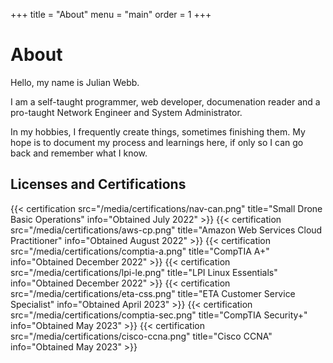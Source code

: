 +++
title = "About"
menu = "main"
order = 1
+++

# About

Hello, my name is Julian Webb. 

I am a self-taught programmer, web developer, documenation reader and a pro-taught Network Engineer and System Administrator.

In my hobbies, I frequently create things, sometimes finishing them. My hope is to document my process and learnings here, if only so I can go back and remember what I know.

## Licenses and Certifications

{{< certification src="/media/certifications/nav-can.png" title="Small Drone Basic Operations" info="Obtained July 2022" >}}
{{< certification src="/media/certifications/aws-cp.png" title="Amazon Web Services Cloud Practitioner" info="Obtained August 2022" >}}
{{< certification src="/media/certifications/comptia-a.png" title="CompTIA A+" info="Obtained December 2022" >}}
{{< certification src="/media/certifications/lpi-le.png" title="LPI Linux Essentials" info="Obtained December 2022" >}}
{{< certification src="/media/certifications/eta-css.png" title="ETA Customer Service Specialist" info="Obtained April 2023" >}}
{{< certification src="/media/certifications/comptia-sec.png" title="CompTIA Security+" info="Obtained May 2023" >}}
{{< certification src="/media/certifications/cisco-ccna.png" title="Cisco CCNA" info="Obtained May 2023" >}}



